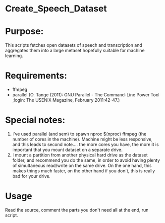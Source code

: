 # Create_Speech_Dataset

# Purpose:
This scripts fetches open datasets of speech and transcription and aggregates them into a large metaset hopefully suitable for machine learning.

# Requirements:
- ffmpeg<br />
- parallel (O. Tange (2011): GNU Parallel - The Command-Line Power Tool ;login: The USENIX Magazine, February 2011:42-47.) <br />

# Special notes:
1. I've used parallel (and sem) to spawn nproc $(nproc) ffmpeg (the number of cores in the machine).  Machine might be less responsive, and this leads to second note.... the more cores you have, the more it is important that you mount dataset on a separate drive.<br />
2. I mount a partition from another physical hard drive as the dataset folder, and recommend you do the same, in order to avoid having plenty of simultaneous read/write on the same drive.  On the one hand, this makes things much faster, on the other hand if you don't, this is really bad for your drive.

# Usage
Read the source, comment the parts you don't need all at the end, run script.
